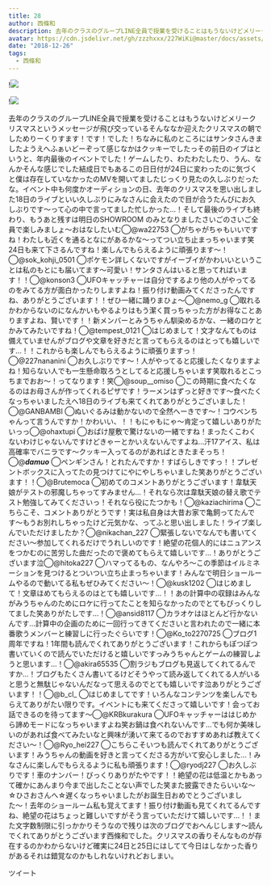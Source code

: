 ```yaml
---
title: 28
author: 西條和
description: 去年のクラスのグループLINE全員で授業を受けることはもうないけどメリークリスマスというメッセージが飛び交っているそんななか迎えたクリスマスの朝でしためりーくりすます！です！でした！ちなみに私のところ...
avatar: https://cdn.jsdelivr.net/gh/zzzhxxx/227WiKi@master/docs/assets/photo/avatar/nagomi.jpg
date: "2018-12-26"
tags:
  - 西條和
---
```


!![](https://cdn.jsdelivr.net/gh/zzzhxxx/227WiKi-image@master/blog-image/nagomi-2018-12-26_1.jpg)

!![](https://cdn.jsdelivr.net/gh/zzzhxxx/227WiKi-image@master/blog-image/nagomi-2018-12-26_2.jpg)


去年のクラスのグループLINE全員で授業を受けることはもうないけどメリークリスマスというメッセージが飛び交っているそんななか迎えたクリスマスの朝でしためりーくりすます！です！でした！ちなみに私のところにはサンタさんきましたようえへふぁいどーぞって感じなかはクッキーでしたっその前日のイブはというと、年内最後のイベントでした！ゲームしたり、わたわたしたり、うん、なんかそんな感じでした結成日でもあるこの日日付が24日に変わったのに気づくと僕は存在していなかったのMVを開いてましたじっくり見たの久しぶりだったな。イベント中も何度かオーディションの日、去年のクリスマスを思い出しました18日のライブといい久しぶりにみなさんに会えたので目が合うたんびにお久しぶりです〜って心の中で言ってました忙しかった…！そして最後のライブも終わり、もうあと残すは明日のSHOWROOM のみとなりましたさいごのさいご全員で楽しみましょ〜おはなしたいむ◯@wa22753 ◯がちゃがちゃもいいですね！わたしも近くを通るとなにがあるかな〜ってつい立ち止まっちゃいます笑24日も来て下さるんですね！楽しんでもらえるように頑張ります〜！◯@sok_kohji_0501 ◯ポケモン詳しくないですがイーブイがかわいいということは私のもとにも届いてます〜可愛い！サンタさんはいると思ってればいます！！◯@konson3 ◯UFOキャッチャーは自分でするより他の人がやってるのをみてる方が面白かったりしますよね！振り付け動画みてくださったんですね、ありがとうございます！！ぜひ一緒に踊りまひょ〜◯@nemo_g ◯取れるかわからないのになんかいもやるよりはもう潔く買っちゃった方がお得なことありますよね、賢いです！！新メンバーとみうちゃん馴染めるかな、一緒のロケとかみてみたいですね！◯@tempest_0121 ◯はじめまして！文才なんてものは備えていませんがブログや文章を好きだと言ってもらえるのはとっても嬉しいです…！！これからも楽しんでもらえるように頑張りますっ！◯@227nananini ◯お久しぶりです〜！人がやってると応援したくなりますよね！知らない人でも一生懸命取ろうとしてると応援しちゃいます笑取れるとこっちまでおお〜！ってなります！笑◯@soup__omiso ◯この時期に食べたくなるのはお母さんが作ってくれるピザです！ラーメンはずっと好きです〜食べたくなっちゃいましたえへ18日のライブも来てくれてありがとうございました！◯@GANBAMBI ◯ぬいぐるみは動かないので全然へーきです〜！コウペンちゃんって言うんですか！かわいい、！！もにゃもにゃ〜肯定って嬉しいありがたいっっ◯@ohaxtupi ◯おばけ屋敷で驚けないの一緒ですね！まったくこわくないわけじゃないんですけどきゃーとかいえないんですよね…汗17アイス、私は高確率でバニラです〜クッキー入ってるのがあればときたまそっち！◯@___damuo___ ◯ペンギンさん！とれたんですか！すばらしきですっ！！プレゼントボックスに入ってたの見つけてにやにやしちゃいました笑ありがとうございます！！◯@Brutemoca ◯初めてのコメントありがとうございます！韋駄天娘がテストの邪魔しちゃってすみません…！それなら次は韋駄天娘の替え歌でテスト勉強してみてくださいっ！それなら役にたつかも！◯@kaziachirima ◯こちらこそ、コメントありがとうです！実は私自身は大昔お家で亀飼ってたんです〜もうお別れしちゃったけど元気かな、ってふと思い出しました！ライブ楽しんでいただけましたか？◯@nikachan_227 ◯緊張しないでなんでも書いてください〜参加してくれるだけでうれしいのです！絶望の花個人的にはニュアンスをつかむのに苦労した曲だったので褒めてもらえて嬉しいです…！ありがとうございます泣◯@hitoka227 ◯ハマってるもの、なんやろ〜この季節はイルミネーションを見つけるとついつい立ち止まっちゃいます！みんなで明日ショールームやるので動いてる私もぜひみてください〜！◯@kusk1202 ◯はじめまして！文章ほめてもらえるのはとても嬉しいです…！！あの計算中の収録はみんながみうちゃんのためにロケに行ってたことを知らなかったのでとてもびっくりしてました笑ありがたしです…！◯@ansid8117 ◯カラオケはほとんど行かないんです…計算中の企画のために一回行ってきてくださいと言われたので一緒に本番歌うメンバーと練習しに行ったぐらいです！◯@Ko_to2270725 ◯ブログ1周年ですね！1年間も読んでくれてありがとうございます！これからもぽつぽつ書いていくので読んでいただけると嬉しいですっみうちゃんとゲームの練習しようと思います…！◯@akira65535 ◯割ラジもブログも見返してくれてるんですか…！ブログもたくさん書いてるけどそうやって読み返してくれてる人がいると思うと無駄じゃないんだなって思えるのでとても嬉しいです泣ありがとうございます！！◯@b_cl_ ◯はじめましてです！いろんなコンテンツを楽しんでもらえてありがたい限りです。イベントにも来てくださって嬉しいです！会ってお話できるのを待ってます〜◯@KRBkurakura ◯UFOキャッチャーははじめから諦めモードになっちゃいますよね笑お鍋は食べれないんです…でも何か美味しいのがあれば食べてみたいなと興味が湧いて来てるのでおすすめあれば教えてください〜！◯@Ryo_hei227 ◯こちらこそいつも読んでくれてありがとうございます！みうちゃんの動画を好きと言ってくださる方がいて安心しました…！みなさんに楽しんでもらえるように私も頑張ります！◯@ryodj227 ◯お久しぶりです！車のナンバー！びっくりありがたやです！！絶望の花は低温とかもあって確かにあんまり今まで出したことない声でした笑また披露できたらいいな〜☆ひさおさんへ☆遅くなっちゃいましたがお誕生日おめでとうございました〜！去年のショールーム私も覚えてます！振り付け動画も見てくれてるんですね、絶望の花はちょっと難しいですがそう言っていただけて嬉しいです…！！また文字数制限に引っかかりそうなので残りは次のブログでおへんじします〜読んでくれてありがとうございます西條和でした。クリスマスの香りそんなものが存在するのかわからないけど確実に24日と25日にはしてて今日はしなかった香りがあるそれは錯覚なのかもしれないけれどおしまい。


ツイート



